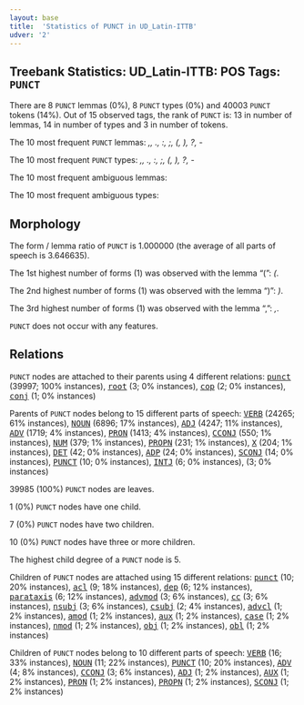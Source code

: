 ```yaml
---
layout: base
title:  'Statistics of PUNCT in UD_Latin-ITTB'
udver: '2'
---
```


## Treebank Statistics: UD_Latin-ITTB: POS Tags: `PUNCT`

There are 8 `PUNCT` lemmas (0%), 8 `PUNCT` types (0%) and 40003 `PUNCT` tokens (14%).
Out of 15 observed tags, the rank of `PUNCT` is: 13 in number of lemmas, 14 in number of types and 3 in number of tokens.

The 10 most frequent `PUNCT` lemmas: <em>,, ., :, ;, (, ), ?, -</em>

The 10 most frequent `PUNCT` types:  <em>,, ., :, ;, (, ), ?, -</em>

The 10 most frequent ambiguous lemmas: 

The 10 most frequent ambiguous types:  



## Morphology

The form / lemma ratio of `PUNCT` is 1.000000 (the average of all parts of speech is 3.646635).

The 1st highest number of forms (1) was observed with the lemma “(”: <em>(</em>.

The 2nd highest number of forms (1) was observed with the lemma “)”: <em>)</em>.

The 3rd highest number of forms (1) was observed with the lemma “,”: <em>,</em>.

`PUNCT` does not occur with any features.


## Relations

`PUNCT` nodes are attached to their parents using 4 different relations: <tt><a href="la_ittb-dep-punct.html">punct</a></tt> (39997; 100% instances), <tt><a href="la_ittb-dep-root.html">root</a></tt> (3; 0% instances), <tt><a href="la_ittb-dep-cop.html">cop</a></tt> (2; 0% instances), <tt><a href="la_ittb-dep-conj.html">conj</a></tt> (1; 0% instances)

Parents of `PUNCT` nodes belong to 15 different parts of speech: <tt><a href="la_ittb-pos-VERB.html">VERB</a></tt> (24265; 61% instances), <tt><a href="la_ittb-pos-NOUN.html">NOUN</a></tt> (6896; 17% instances), <tt><a href="la_ittb-pos-ADJ.html">ADJ</a></tt> (4247; 11% instances), <tt><a href="la_ittb-pos-ADV.html">ADV</a></tt> (1719; 4% instances), <tt><a href="la_ittb-pos-PRON.html">PRON</a></tt> (1413; 4% instances), <tt><a href="la_ittb-pos-CCONJ.html">CCONJ</a></tt> (550; 1% instances), <tt><a href="la_ittb-pos-NUM.html">NUM</a></tt> (379; 1% instances), <tt><a href="la_ittb-pos-PROPN.html">PROPN</a></tt> (231; 1% instances), <tt><a href="la_ittb-pos-X.html">X</a></tt> (204; 1% instances), <tt><a href="la_ittb-pos-DET.html">DET</a></tt> (42; 0% instances), <tt><a href="la_ittb-pos-ADP.html">ADP</a></tt> (24; 0% instances), <tt><a href="la_ittb-pos-SCONJ.html">SCONJ</a></tt> (14; 0% instances), <tt><a href="la_ittb-pos-PUNCT.html">PUNCT</a></tt> (10; 0% instances), <tt><a href="la_ittb-pos-INTJ.html">INTJ</a></tt> (6; 0% instances),  (3; 0% instances)

39985 (100%) `PUNCT` nodes are leaves.

1 (0%) `PUNCT` nodes have one child.

7 (0%) `PUNCT` nodes have two children.

10 (0%) `PUNCT` nodes have three or more children.

The highest child degree of a `PUNCT` node is 5.

Children of `PUNCT` nodes are attached using 15 different relations: <tt><a href="la_ittb-dep-punct.html">punct</a></tt> (10; 20% instances), <tt><a href="la_ittb-dep-acl.html">acl</a></tt> (9; 18% instances), <tt><a href="la_ittb-dep-dep.html">dep</a></tt> (6; 12% instances), <tt><a href="la_ittb-dep-parataxis.html">parataxis</a></tt> (6; 12% instances), <tt><a href="la_ittb-dep-advmod.html">advmod</a></tt> (3; 6% instances), <tt><a href="la_ittb-dep-cc.html">cc</a></tt> (3; 6% instances), <tt><a href="la_ittb-dep-nsubj.html">nsubj</a></tt> (3; 6% instances), <tt><a href="la_ittb-dep-csubj.html">csubj</a></tt> (2; 4% instances), <tt><a href="la_ittb-dep-advcl.html">advcl</a></tt> (1; 2% instances), <tt><a href="la_ittb-dep-amod.html">amod</a></tt> (1; 2% instances), <tt><a href="la_ittb-dep-aux.html">aux</a></tt> (1; 2% instances), <tt><a href="la_ittb-dep-case.html">case</a></tt> (1; 2% instances), <tt><a href="la_ittb-dep-nmod.html">nmod</a></tt> (1; 2% instances), <tt><a href="la_ittb-dep-obj.html">obj</a></tt> (1; 2% instances), <tt><a href="la_ittb-dep-obl.html">obl</a></tt> (1; 2% instances)

Children of `PUNCT` nodes belong to 10 different parts of speech: <tt><a href="la_ittb-pos-VERB.html">VERB</a></tt> (16; 33% instances), <tt><a href="la_ittb-pos-NOUN.html">NOUN</a></tt> (11; 22% instances), <tt><a href="la_ittb-pos-PUNCT.html">PUNCT</a></tt> (10; 20% instances), <tt><a href="la_ittb-pos-ADV.html">ADV</a></tt> (4; 8% instances), <tt><a href="la_ittb-pos-CCONJ.html">CCONJ</a></tt> (3; 6% instances), <tt><a href="la_ittb-pos-ADJ.html">ADJ</a></tt> (1; 2% instances), <tt><a href="la_ittb-pos-AUX.html">AUX</a></tt> (1; 2% instances), <tt><a href="la_ittb-pos-PRON.html">PRON</a></tt> (1; 2% instances), <tt><a href="la_ittb-pos-PROPN.html">PROPN</a></tt> (1; 2% instances), <tt><a href="la_ittb-pos-SCONJ.html">SCONJ</a></tt> (1; 2% instances)

